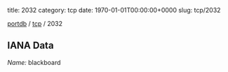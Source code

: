 title: 2032
category: tcp
date: 1970-01-01T00:00:00+0000
slug: tcp/2032

[portdb](/) / [tcp](/category/tcp.html) / 2032


## IANA Data

_Name:_ blackboard

